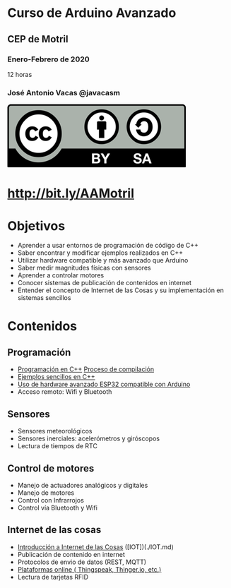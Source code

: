 # Curso de Arduino Avanzado
## CEP de Motril

### Enero-Febrero de 2020

12 horas

### José Antonio Vacas @javacasm


![Licencia CC](./images/Licencia_CC.png)

# http://bit.ly/AAMotril

# Objetivos
* Aprender a usar entornos de programación de código de C++
* Saber encontrar y modificar ejemplos realizados en C++
* Utilizar hardware compatible y más avanzado que Arduino
* Saber medir magnitudes físicas con sensores
* Aprender a controlar motores 
* Conocer sistemas de publicación de contenidos en internet
* Entender el concepto de Internet de las Cosas y su implementación en sistemas sencillos


# Contenidos

## Programación 
* [Programación en C++](./Programacion_C++.md) [Proceso de compilación](./procesoCompilacion.md)
* [Ejemplos sencillos en C++](./Ejemplos.md)
* [Uso de hardware avanzado ESP32 compatible con Arduino](./MasQueArduino.md)
* Acceso remoto: Wifi y Bluetooth

## Sensores
* Sensores meteorológicos
* Sensores inerciales: acelerómetros y giróscopos
* Lectura de tiempos de RTC

## Control de motores
* Manejo de actuadores analógicos y digitales
* Manejo de motores
* Control con Infrarrojos
* Control vía Bluetooth y Wifi

## Internet de las cosas
* [Introducción a Internet de las Cosas](./base_iot.md) ([IOT])(./IOT.md)
* Publicación de contenido en internet
* Protocolos de envio de datos (REST, MQTT)
* [Plataformas online ( Thingspeak, Thinger.io, etc.)](./Plataformas.md)
* Lectura de tarjetas RFID
